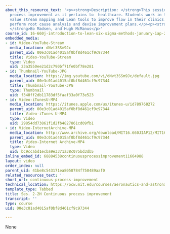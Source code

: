 ```yaml
---
about_this_resource_text: '<p><strong>Description: </strong>This session covers continuous
  process improvement as it pertains to  healthcare. Students work in teams to apply
  value stream mapping and Lean tools to improve flow in their clinics. Teams then
  perform root cause analysis and devise improvement plans.</p><p><strong>Instructor:
  </strong>Bo Madsen, and Hugh McManus</p>'
course_id: 16-660j-introduction-to-lean-six-sigma-methods-january-iap-2012
embedded_media:
- id: Video-YouTube-Stream
  media_location: dNvt3SSm9Jc
  parent_uid: 00e3c01ad4015af0bf8d461cf9c97344
  title: Video-YouTube-Stream
  type: Video
  uid: 23a3550ee21d2c790bf71fe0bf78e281
- id: Thumbnail-YouTube-JPG
  media_location: https://img.youtube.com/vi/dNvt3SSm9Jc/default.jpg
  parent_uid: 00e3c01ad4015af0bf8d461cf9c97344
  title: Thumbnail-YouTube-JPG
  type: Thumbnail
  uid: f340ff2db11783df5faaf33a0f73e523
- id: Video-iTunesU-MP4
  media_location: https://itunes.apple.com/us/itunes-u/id789768272
  parent_uid: 00e3c01ad4015af0bf8d461cf9c97344
  title: Video-iTunes U-MP4
  type: Video
  uid: 29854dd73861f1d2fb4827861cd09fb1
- id: Video-InternetArchive-MP4
  media_location: http://www.archive.org/download/MIT16.660JIAP12/MIT16_660JIAP12_ses2-2_300k.mp4
  parent_uid: 00e3c01ad4015af0bf8d461cf9c97344
  title: Video-Internet Archive-MP4
  type: Video
  uid: bc9ccabd1ecba9e3371a38c075bd3db5
inline_embed_id: 68884538continuousprocessimprovement11664988
layout: video
order_index: null
parent_uid: 41be8c543171ea8058784f750489aaf0
related_resources_text: ''
short_url: continuous-process-improvement
technical_location: https://ocw.mit.edu/courses/aeronautics-and-astronautics/16-660j-introduction-to-lean-six-sigma-methods-january-iap-2012/lecture-videos/continuous-process-improvement
template_type: Tabbed
title: Ses. 2-2H Continuous process improvement
transcript: ''
type: course
uid: 00e3c01ad4015af0bf8d461cf9c97344

---
```

None